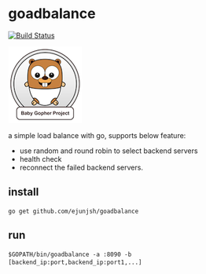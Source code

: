 # goadbalance
[![Build Status](https://travis-ci.org/ejunjsh/goadbalance.svg?branch=master)](https://travis-ci.org/ejunjsh/goadbalance)

[![baby-gopher](https://raw.githubusercontent.com/drnic/babygopher-site/gh-pages/images/babygopher-badge.png)](http://www.babygopher.org)

a simple load balance with go, supports below feature:

* use random and round robin to select backend servers
* health check
* reconnect the failed backend servers.

## install
````
go get github.com/ejunjsh/goadbalance
````

## run
````
$GOPATH/bin/goadbalance -a :8090 -b [backend_ip:port,backend_ip:port1,...]
````
